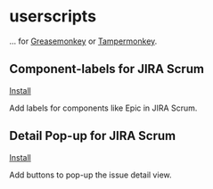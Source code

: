 # userscripts #

... for [Greasemonkey](https://addons.mozilla.org/firefox/addon/greasemonkey/) or [Tampermonkey](https://chrome.google.com/webstore/detail/tampermonkey/dhdgffkkebhmkfjojejmpbldmpobfkfo).

## Component-labels for JIRA Scrum ##

[Install](https://raw.githubusercontent.com/yewton/userscripts/master/component-labels-for-jira-scrum.user.js)

Add labels for components like Epic in JIRA Scrum.

## Detail Pop-up for JIRA Scrum ##

[Install](https://raw.githubusercontent.com/yewton/userscripts/master/detail-popup-for-jira-scrum.user.js)

Add buttons to pop-up the issue detail view.
